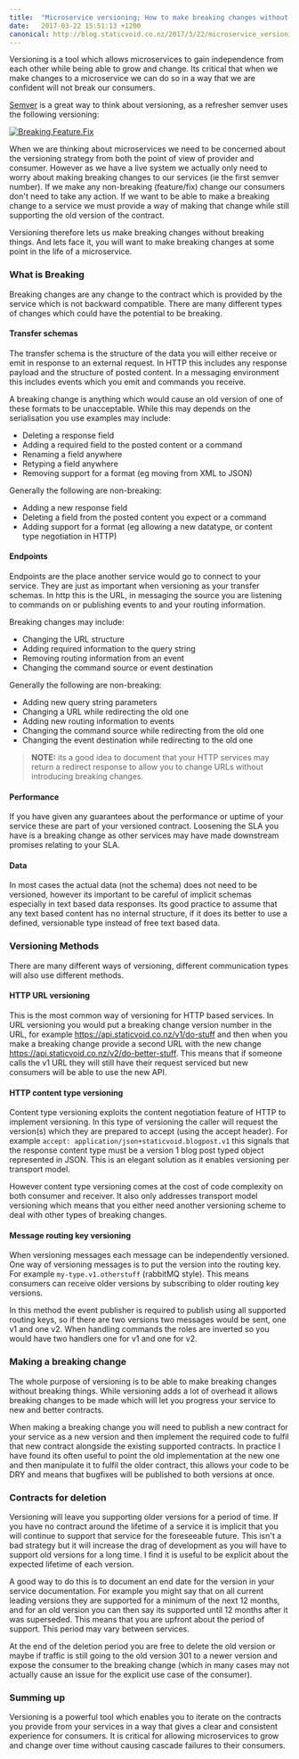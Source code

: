 ```yaml
---
title:  "Microservice versioning; How to make breaking changes without breaking stuff"
date:   2017-03-22 15:51:13 +1200
canonical: http://blog.staticvoid.co.nz/2017/3/22/microservice_versioning;_how_to_make_breaking_changes_without_breaking_stuff
---
```

Versioning is a tool which allows microservices to gain independence from each other while being able to grow and change. Its critical that when we make changes to a microservice we can do so in a way that we are confident will not break our consumers.

[Semver](http://semver.org/) is a great way to think about versioning, as a refresher semver uses the following versioning:

[![Breaking.Feature.Fix](http://i.imgur.com/CaVLddN.png)](http://www.jontejada.com/blog/galvanize/talk/2016/01/18/semver/)

When we are thinking about microservices we need to be concerned about the versioning strategy from both the point of view of provider and consumer. However as we have a live system we actually only need to worry about making breaking changes to our services (ie the first semver number). If we make any non-breaking (feature/fix) change our consumers don't need to take any action. If we want to be able to make a breaking change to a service we must provide a way of making that change while still supporting the old version of the contract.

Versioning therefore lets us make breaking changes without breaking things. And lets face it, you will want to make breaking changes at some point in the life of a microservice.

### What is Breaking

Breaking changes are any change to the contract which is provided by the service which is not backward compatible. There are many different types of changes which could have the potential to be breaking.

#### Transfer schemas

The transfer schema is the structure of the data you will either receive or emit in response to an external request. In HTTP this includes any response payload and the structure of posted content. In a messaging environment this includes events which you emit and commands you receive.

A breaking change is anything which would cause an old version of one of these formats to be unacceptable. While this may depends on the serialisation you use examples may include:

 - Deleting a response field
 - Adding a required field to the posted content or a command
 - Renaming a field anywhere
 - Retyping a field anywhere
 - Removing support for a format (eg moving from XML to JSON)

Generally the following are non-breaking:

 - Adding a new response field
 - Deleting a field from the posted content you expect or a command
 - Adding support for a format (eg allowing a new datatype, or content type negotiation in HTTP)

#### Endpoints

Endpoints are the place another service would go to connect to your service. They are just as important when versioning as your transfer schemas. In http this is the URL, in messaging the source you are listening to commands on or publishing events to and your routing information.

Breaking changes may include:

 - Changing the URL structure
 - Adding required information to the query string
 - Removing routing information from an event
 - Changing the command source or event destination

Generally the following are non-breaking:

 - Adding new query string parameters
 - Changing a URL while redirecting the old one
 - Adding new routing information to events
 - Changing the command source while redirecting from the old one
 - Changing the event destination while redirecting to the old one

> **NOTE:** its a good idea to document that your HTTP services may return a redirect response to allow you to change URLs without introducing breaking changes.

#### Performance

If you have given any guarantees about the performance or uptime of your service these are part of your versioned contract. Loosening the SLA you have is a breaking change as other services may have made downstream promises relating to your SLA.

#### Data

In most cases the actual data (not the schema) does not need to be versioned, however its important to be careful of implicit schemas especially in text based data responses. Its good practice to assume that any text based content has no internal structure, if it does its better to use a defined, versionable type instead of free text based data.

### Versioning Methods

There are many different ways of versioning, different communication types will also use different methods.

#### HTTP URL versioning

This is the most common way of versioning for HTTP based services. In URL versioning you would put a breaking change version number in the URL, for example https://api.staticvoid.co.nz/v1/do-stuff and then when you make a breaking change provide a second URL with the new change https://api.staticvoid.co.nz/v2/do-better-stuff. This means that if someone calls the v1 URL they will still have their request serviced but new consumers will be able to use the new API.

#### HTTP content type versioning

Content type versioning exploits the content negotiation feature of HTTP to implement versioning. In this type of versioning the caller will request the version(s) which they are prepared to accept (using the accept header). For example `accept: application/json+staticvoid.blogpost.v1` this signals that the response content type must be a version 1 blog post typed object represented in JSON. This is an elegant solution as it enables versioning per transport model.

However content type versioning comes at the cost of code complexity on both consumer and receiver. It also only addresses transport model versioning which means that you either need another versioning scheme to deal with other types of breaking changes.

#### Message routing key versioning

When versioning messages each message can be independently versioned. One way of versioning messages is to put the version into the routing key. For example `my-type.v1.otherstuff` (rabbitMQ style). This means consumers can receive older versions by subscribing to older routing key versions.

In this method the event publisher is required to publish using all supported routing keys, so if there are two versions two messages would be sent, one v1 and one v2. When handling commands the roles are inverted so you would have two handlers one for v1 and one for v2.

### Making a breaking change

The whole purpose of versioning is to be able to make breaking changes without breaking things. While versioning adds a lot of overhead it allows breaking changes to be made which will let you progress your service to new and better contracts.

When making a breaking change you will need to publish a new contract for your service as a new version and then implement the required code to fulfil that new contract alongside the existing supported contracts. In practice I have found its often useful to point the old implementation at the new one and then manipulate it to fulfil the older contract, this allows your code to be DRY and means that bugfixes will be published to both versions at once.

### Contracts for deletion

Versioning will leave you supporting older versions for a period of time. If you have no contract around the lifetime of a service it is implicit that you will continue to support that service for the foreseeable future. This isn't a bad strategy but it will increase the drag of development as you will have to support old versions for a long time. I find it is useful to be explicit about the expected lifetime of each version.

A good way to do this is to document an end date for the version in your service documentation. For example you might say that on all current leading versions they are supported for a minimum of the next 12 months, and for an old version you can then say its supported until 12 months after it was superseded. This means that you are upfront about the period of support. This period may vary between services.

At the end of the deletion period you are free to delete the old version or maybe if traffic is still going to the old version 301 to a newer version and expose the consumer to the breaking change (which in many cases may not actually cause an issue for the explicit use case of the consumer).

### Summing up

Versioning is a powerful tool which enables you to iterate on the contracts you provide from your services in a way that gives a clear and consistent experience for consumers. It is critical for allowing microservices to grow and change over time without causing cascade failures to their consumers.
